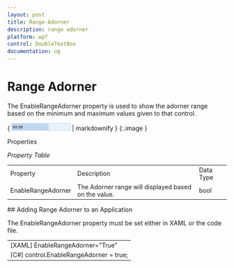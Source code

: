 ```yaml
---
layout: post
title: Range-Adorner
description: range adorner
platform: wpf
control: DoubleTextBox 
documentation: ug
---
```


# Range Adorner

The EnableRangeAdorner property is used to show the adorner range based on the minimum and maximum values given to that control.



{ ![](Range-Adorner_images/Range-Adorner_img1.png) | markdownify }
{:.image }


Properties

_Property Table_

<table>
<tr>
<td>
Property </td><td>
Description </td><td>
Data Type </td></tr>
<tr>
<td>
EnableRangeAdorner </td><td>
The Adorner range will displayed based on the value.</td><td>
bool </td></tr>
</table>
## Adding Range Adorner to an Application 

The EnableRangeAdorner property must be set either in XAML or the code file.



<table>
<tr>
<td>
[XAML]  EnableRangeAdorner="True"</td></tr>
<tr>
<td>
[C#]   control.EnableRangeAdorner = true;</td></tr>
</table>


